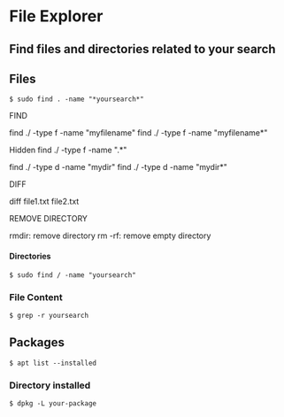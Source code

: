 # File Explorer

## Find files and directories related to your search

## Files
```
$ sudo find . -name "*yoursearch*"
```

FIND

find ./ -type f -name "myfilename"
find ./ -type f -name "myfilename*"

Hidden
find ./ -type f -name ".*"

find ./ -type d -name "mydir"
find ./ -type d -name "mydir*"

DIFF

diff file1.txt file2.txt

REMOVE DIRECTORY

rmdir: remove directory
rm -rf: remove empty directory

#### Directories
```
$ sudo find / -name "yoursearch"
```

### File Content
```
$ grep -r yoursearch
```

## Packages
```
$ apt list --installed
```

### Directory installed
```
$ dpkg -L your-package
```

